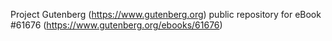 Project Gutenberg (https://www.gutenberg.org) public repository for eBook #61676 (https://www.gutenberg.org/ebooks/61676)

